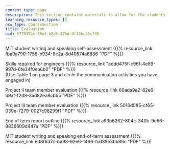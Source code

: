 ```yaml
---
content_type: page
description: This section contains materials to allow for the students to be evaluated.
learning_resource_types: []
ocw_type: CourseSection
title: Evaluation
uid: 5770154e-36e3-b8d5-87bd-9f13bcb5cf35
---
```


MIT student writing and speaking self-assessment ({{% resource_link fba9a790-1758-b934-8e2a-8d40574a6886 "PDF" %}})

Skills required for engineers ({{% resource_link "addd475f-c96f-4e89-997d-6fe34f0ea6b0" "PDF" %}})  
(Use Table 1 on page 3 and circle the communication activities you have engaged in)

Project II team member evaluation ({{% resource_link 60ada9e2-82e6-69af-f2d8-3ad82ea8cbb5 "PDF" %}})

Project III team member evaluation ({{% resource_link 5016d085-cf65-039e-7279-0027c98299f1 "PDF" %}})

End of term report outline ({{% resource_link a93b6262-804c-340b-9e66-8836609d447a "PDF" %}})

MIT student writing and speaking end-of-term assessment ({{% resource_link 6d8f637c-ba98-92e6-1496-fc68953bb86c "PDF" %}})